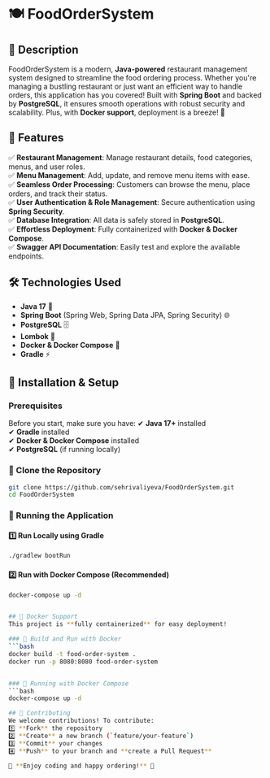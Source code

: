 # 🍽️ FoodOrderSystem 

## 📜 Description
FoodOrderSystem is a modern, **Java-powered** restaurant management system designed to streamline the food ordering process. Whether you're managing a bustling restaurant or just want an efficient way to handle orders, this application has you covered! Built with **Spring Boot** and backed by **PostgreSQL**, it ensures smooth operations with robust security and scalability. Plus, with **Docker support**, deployment is a breeze! 🚀

## 🎯 Features
✅ **Restaurant Management**: Manage restaurant details, food categories, menus, and user roles.  
✅ **Menu Management**: Add, update, and remove menu items with ease.  
✅ **Seamless Order Processing**: Customers can browse the menu, place orders, and track their status.  
✅ **User Authentication & Role Management**: Secure authentication using **Spring Security**.  
✅ **Database Integration**: All data is safely stored in **PostgreSQL**.  
✅ **Effortless Deployment**: Fully containerized with **Docker & Docker Compose**.  
✅ **Swagger API Documentation**: Easily test and explore the available endpoints.  

## 🛠️ Technologies Used 
- **Java 17** 🌱
- **Spring Boot** (Spring Web, Spring Data JPA, Spring Security) 🌐
- **PostgreSQL** 🗄️
- **Lombok** 🔧
- **Docker & Docker Compose** 🐳
- **Gradle** ⚡

## 🚀 Installation & Setup

### Prerequisites
Before you start, make sure you have:
✔ **Java 17+** installed  
✔ **Gradle** installed  
✔ **Docker & Docker Compose** installed  
✔ **PostgreSQL** (if running locally)  

### 🔹 Clone the Repository
```bash
git clone https://github.com/sehrivaliyeva/FoodOrderSystem.git
cd FoodOrderSystem
```


### 🏃 Running the Application
#### 1️⃣ Run Locally using Gradle
```bash
./gradlew bootRun
```

#### 2️⃣ Run with Docker Compose (Recommended)
```bash
docker-compose up -d


## 🐳 Docker Support
This project is **fully containerized** for easy deployment! 

### 🔹 Build and Run with Docker
```bash
docker build -t food-order-system .
docker run -p 8080:8080 food-order-system


### 🔹 Running with Docker Compose
```bash
docker-compose up -d

## 🤝 Contributing
We welcome contributions! To contribute:
1️⃣ **Fork** the repository  
2️⃣ **Create** a new branch (`feature/your-feature`)  
3️⃣ **Commit** your changes  
4️⃣ **Push** to your branch and **create a Pull Request**  

🌟 **Enjoy coding and happy ordering!** 🎉

